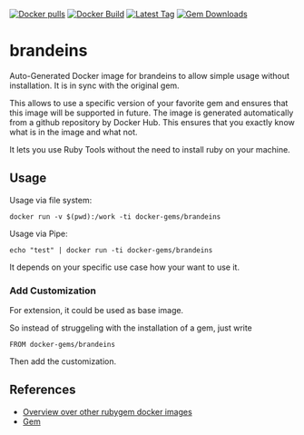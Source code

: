 [![Docker pulls](https://img.shields.io/docker/pulls/rubygem/brandeins.svg)](https://hub.docker.com/r/rubygem/brandeins/)
[![Docker Build](https://img.shields.io/docker/automated/rubygem/brandeins.svg)](https://hub.docker.com/r/rubygem/brandeins/)
[![Latest Tag](https://img.shields.io/github/tag/docker-rubygem/brandeins.svg)](https://hub.docker.com/r/rubygem/brandeins/)
[![Gem Downloads](https://img.shields.io/gem/dt/brandeins.svg)](https://rubygems.org/gems/brandeins/)
# brandeins

Auto-Generated Docker image for brandeins to allow simple usage without installation.
It is in sync with the original gem.

This allows to use a specific version of your favorite gem and ensures that this image will be supported in future.
The image is generated automatically from a github repository by Docker Hub.
This ensures that you exactly know what is in the image and what not.

It lets you use Ruby Tools without the need to install ruby on your machine.

## Usage

Usage via file system:

`docker run -v $(pwd):/work -ti docker-gems/brandeins`

Usage via Pipe:

`echo "test" | docker run -ti docker-gems/brandeins`

It depends on your specific use case how your want to use it.

### Add Customization

For extension, it could be used as base image.

So instead of struggeling with the installation of a gem, just write

`FROM docker-gems/brandeins`

Then add the customization.

## References

 - [Overview over other rubygem docker images](https://github.com/thinkbot/docker-rubygem)
 - [Gem](https://rubygems.org/gems/brandeins/)
